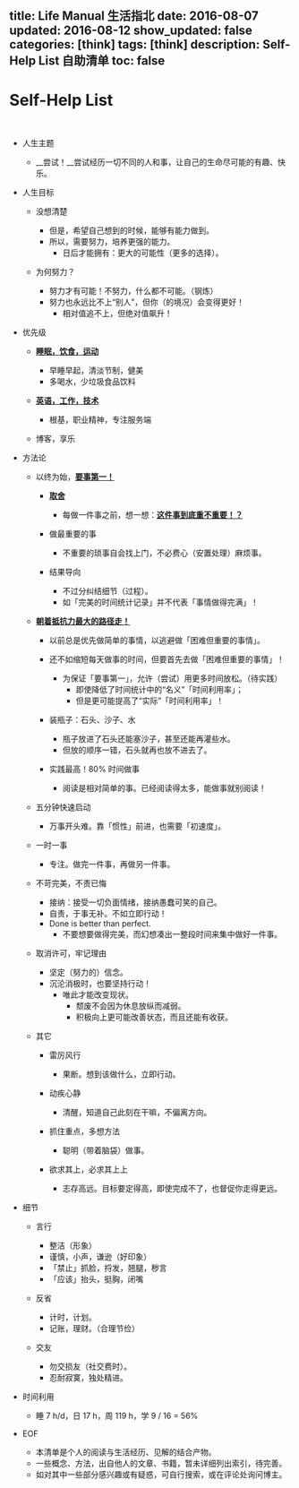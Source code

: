 title: Life Manual 生活指北
date: 2016-08-07
updated: 2016-08-12
show_updated: false
categories: [think]
tags: [think]
description: Self-Help List 自助清单
toc: false
---

# Self-Help List
<br/>

- 人生主题

    - __尝试！__尝试经历一切不同的人和事，让自己的生命尽可能的有趣、快乐。

- 人生目标

    - 没想清楚

        - 但是，希望自己想到的时候，能够有能力做到。
        - 所以，需要努力，培养更强的能力。
            - 日后才能拥有：更大的可能性（更多的选择）。

    - 为何努力？

        - 努力才有可能！不努力，什么都不可能。（钢炼）
        - 努力也永远比不上“别人”，但你（的境况）会变得更好！
            - 相对值追不上，但绝对值飙升！

- 优先级

    - <u>__睡眠，饮食，运动__</u>

        - 早睡早起，清淡节制，健美
        - 多喝水，少垃圾食品饮料

    - <u>__英语，工作，技术__</u>

        - 根基，职业精神，专注服务端

    - 博客，享乐

- 方法论

    - 以终为始，<u>__要事第一！__</u>

        - <u>__取舍__</u>
            - 每做一件事之前，想一想：<u>__这件事到底重不重要！？__</u>

        - 做最重要的事
            - 不重要的琐事自会找上门，不必费心（安置处理）麻烦事。

        - 结果导向
            - 不过分纠结细节（过程）。
            - 如「完美的时间统计记录」并不代表「事情做得完满」！

    - <u>__朝着抵抗力最大的路径走！__</u>

        - 以前总是优先做简单的事情，以逃避做「困难但重要的事情」。

        - 还不如缩短每天做事的时间，但要首先去做「困难但重要的事情」！
            - 为保证「要事第一」，允许（尝试）用更多时间放松。（待实践）
                - 即使降低了时间统计中的“名义”「时间利用率」；
                - 但是更可能提高了“实际”「时间利用率」！

        - 装瓶子：石头、沙子、水
            - 瓶子放进了石头还能塞沙子，甚至还能再灌些水。
            - 但放的顺序一错，石头就再也放不进去了。

        - 实践最高！80% 时间做事
            - 阅读是相对简单的事。已经阅读得太多，能做事就别阅读！

    - 五分钟快速启动

        - 万事开头难。靠「惯性」前进，也需要「初速度」。

    - 一时一事

        - 专注。做完一件事，再做另一件事。

    - 不苛完美，不责已悔

        - 接纳：接受一切负面情绪，接纳愚蠢可笑的自己。
        - 自责，于事无补。不如立即行动！
        - Done is better than perfect.
            - 不要想要做得完美，而幻想凑出一整段时间来集中做好一件事。

    - 取消许可，牢记理由

        - 坚定（努力的）信念。
        - 沉沦消极时，也要坚持行动！
            - 唯此才能改变现状。
                - 颓废不会因为休息放纵而减弱。
                - 积极向上更可能改善状态，而且还能有收获。

    - 其它

        - 雷厉风行

            - 果断。想到该做什么，立即行动。

        - 动疾心静

            - 清醒，知道自己此刻在干嘛，不偏离方向。

        - 抓住重点，多想方法

            - 聪明（带着脑袋）做事。

        - 欲求其上，必求其上上

            - 志存高远。目标要定得高，即使完成不了，也督促你走得更远。

- 细节

    - 言行

        - 整洁（形象）
        - 谨慎，小声，谦逊（好印象）
        - 「禁止」抓脸，捋发，翘腿，秽言
        - 「应该」抬头，挺胸，闭嘴

    - 反省

        - 计时，计划。
        - 记账，理财。（合理节俭）

    - 交友

        - 勿交损友（社交费时）。
        - 忍耐寂寞，独处精进。

- 时间利用

    - 睡 7 h/d，日 17 h，周 119 h，学 9 / 16 = 56%

- EOF

    - 本清单是个人的阅读与生活经历、见解的结合产物。
    - 一些概念、方法，出自他人的文章、书籍，暂未详细列出索引，待完善。
    - 如对其中一些部分感兴趣或有疑惑，可自行搜索，或在评论处询问博主。

